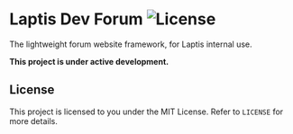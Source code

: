 # Laptis Dev Forum ![License](https://img.shields.io/badge/license-MIT-blue.svg?style=plastic)

The lightweight forum website framework, for Laptis internal use.

**This project is under active development.**

## License

This project is licensed to you under the MIT License. Refer to `LICENSE` for more details.
